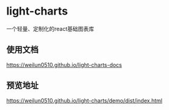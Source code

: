 # light-charts
一个轻量、定制化的react基础图表库

## 使用文档
https://weilun0510.github.io/light-charts-docs

## 预览地址
https://weilun0510.github.io/light-charts/demo/dist/index.html